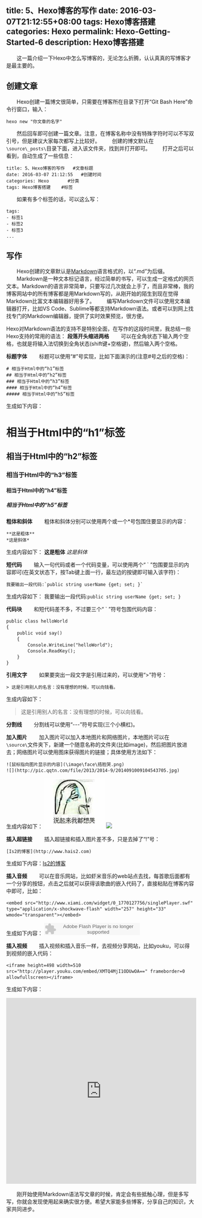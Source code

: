 title: 5、Hexo博客的写作
date: 2016-03-07T21:12:55+08:00
tags: Hexo博客搭建
categories: Hexo
permalink: Hexo-Getting-Started-6
description: Hexo博客搭建
---
　　这一篇介绍一下Hexo中怎么写博客的，无论怎么折腾，认认真真的写博客才是最主要的。
　　
## 创建文章
　　Hexo创建一篇博文很简单，只需要在博客所在目录下打开“Git Bash Here”命令行窗口，输入：
```
hexo new "你文章的名字"
```
　　然后回车即可创建一篇文章。注意，在博客名称中没有特殊字符时可以不写双引号，但是建议大家每次都写上比较好。
　　创建的博文默认在`\source\_posts\`目录下面，进入该文件夹，找到并打开即可。
　　打开之后可以看到，自动生成了一些信息：<!--more-->
```
title: 5、Hexo博客的写作   #文章标题
date: 2016-03-07 21:12:55   #创建时间
categories: Hexo       #分类
tags: Hexo博客搭建    #标签
```
　　如果有多个标签的话，可以这么写：
```
tags:
- 标签1
- 标签2
- 标签3
...
```

## 写作
　　Hexo创建的文章默认是[Markdown](http://baike.baidu.com/link?url=wjIZLCebx9V8DDHvdOmhnXhSU24T-ICJ6b6RHeHyDW09y8mYs4we611G2VlF2tV9Zd_mXDeczdd41IfoGT66wa)语言格式的，以“.md”为后缀。
　　Markdown是一种文本标记语言，经过简单的书写，可以生成一定格式的网页文本。Markdown的语言非常简单，只要写过几次就会上手了，而且非常棒，我的博客网站中的所有博客都是用Markdown写的，从刚开始的陌生到现在觉得Markdown比富文本编辑器好用多了。
　　编写Markdown文件可以使用文本编辑器打开，比如VS Code、Sublime等都支持Markdown语法。或者可以到网上找找专门的Markdown编辑器，提供了实时效果预览，很方便。

Hexo对Markdown语法的支持不是特别全面，在写作的这段时间里，我总结一些Hexo支持的常用的语法：
**段落开头缩进两格**
　　可以在全角状态下输入两个空格，也就是将输入法切换到全角状态(shift键+空格键)，然后输入两个空格。

**标题字体**
　　标题可以使用“#”号实现，比如下面演示的(注意#号之后的空格)：
```
# 相当于Html中的“h1”标签
## 相当于Html中的“h2”标签
### 相当于Html中的“h3”标签
#### 相当于Html中的“h4”标签
##### 相当于Html中的“h5”标签
```
生成如下内容：
# 相当于Html中的“h1”标签
## 相当于Html中的“h2”标签
### 相当于Html中的“h3”标签
#### 相当于Html中的“h4”标签
##### 相当于Html中的“h5”标签

**粗体和斜体**
　　粗体和斜体分别可以使用两个或一个*号包围住要显示的内容：
```
**这是粗体**
*这是斜体*
```
生成内容如下：
**这是粗体**
*这是斜体*

**短代码**
　　输入一句代码或者一个代码变量，可以使用两个“ ` ”包围要显示的内容即可(在英文状态下，按Tab键上面一行，最左边的按键即可输入该字符)：
```
我要输出一段代码:`public string userName {get; set; }`
```
生成内容如下：
我要输出一段代码:`public string userName {get; set; }`

**代码块**
　　和短代码差不多，不过要三个“ ` ”符号包围代码内容：

```
public class helloWorld
{
    public void say()
    {
        Console.WriteLine("helloWorld");
        Console.ReadKey();
    }
}
```

**引用文字**
　　如果要突出一段文字是引用过来的，可以使用“>”符号：
```
> 这是引用别人的名言：没有理想的时候，可以向钱看。
```
生成内容如下：
> 这是引用别人的名言：没有理想的时候，可以向钱看。

**分割线**
　　分割线可以使用“---”符号实现(三个小横杠)。

**加入图片**
　　加入图片可以加入本地图片和网络图片，本地图片可以在`\source\`文件夹下，新建一个随意名称的文件夹(比如image)，然后把图片放进去；网络图片可以使用图床获得图片的链接；具体使用方法如下：
```
![鼠标指向图片显示的内容](\image\face\捂脸哭.png)
![](http://pic.qqtn.com/file/2013/2014-9/2014091009104543705.jpg)
```
生成内容如下：
![鼠标图片显示的内容](\image\face\捂脸哭.png)
![](http://pic.qqtn.com/file/2013/2014-9/2014091009104543705.jpg)

**插入超链接**
　　插入超链接和插入图片差不多，只是去掉了“!”号：
```
[Is2的博客](http://www.hais2.com)
```
生成如下内容：[Is2的博客](http://www.hais2.com)

**插入音频**
　　可以在音乐网站，比如虾米音乐的web站点去找，每首歌后面都有一个分享的按钮，点击之后就可以获得该歌曲的嵌入代码了，直接粘贴在博客内容中即可，比如：
```
<embed src="http://www.xiami.com/widget/0_1770127756/singlePlayer.swf" type="application/x-shockwave-flash" width="257" height="33" wmode="transparent"></embed>
```
生成如下内容：
<embed src="http://www.xiami.com/widget/0_1770127756/singlePlayer.swf" type="application/x-shockwave-flash" width="257" height="33" wmode="transparent"></embed>

**插入视频**
　　插入视频和插入音乐一样，去视频分享网站，比如youku，可以得到视频的嵌入代码：
```
<iframe height=498 width=510 src="http://player.youku.com/embed/XMTQ4MjI1ODUwOA==" frameborder=0 allowfullscreen></iframe>
```
生成如下内容：
<iframe height=498 width=510 src="http://player.youku.com/embed/XMTQ4MjI1ODUwOA==" frameborder=0 allowfullscreen></iframe>


　　刚开始使用Markdown语法写文章的时候，肯定会有些抵触心理，但是多写写，你就会发现使用起来确实很方便。希望大家能多些博客，分享自己的知识，大家共同进步。